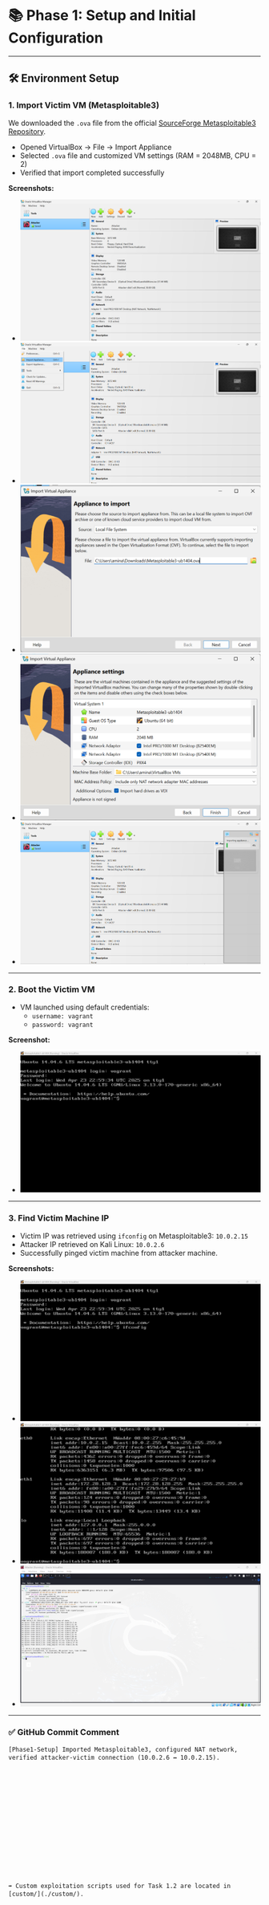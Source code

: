 # 📚 Phase 1: Setup and Initial Configuration

---

## 🛠️ Environment Setup

### 1. Import Victim VM (Metasploitable3)

We downloaded the `.ova` file from the official [SourceForge Metasploitable3 Repository](https://sourceforge.net/projects/metasploitable3-ub1404upgraded/files/).

- Opened VirtualBox → File → Import Appliance
- Selected `.ova` file and customized VM settings (RAM = 2048MB, CPU = 2)
- Verified that import completed successfully

**Screenshots:**
- ![VirtualBox Attacker Machine](./screenshots/1-virtualbox_attacker_machine.png)
- ![Import Appliance Option](./screenshots/2-import_appliance_option.png)
- ![Select Metasploitable3 OVA](./screenshots/3-select_metasploitable3_ova.png)
- ![Import Appliance Settings](./screenshots/4-import_appliance_settings.png)
- ![Import Progress](./screenshots/5-import_progress.png)

---

### 2. Boot the Victim VM

- VM launched using default credentials:
  - `username: vagrant`
  - `password: vagrant`

**Screenshot:**
- ![Metasploitable3 Login Success](./screenshots/6-metasploitable3_login_success.png)

---

### 3. Find Victim Machine IP

- Victim IP was retrieved using `ifconfig` on Metasploitable3: `10.0.2.15`
- Attacker IP retrieved on Kali Linux: `10.0.2.6`
- Successfully pinged victim machine from attacker machine.

**Screenshots:**
- ![Victim IP - ifconfig](./screenshots/7-ifconfig_command.png)
- ![Victim IP Found](./screenshots/8-victim_ip_found.png)
- ![Ping Success](./screenshots/9-kali_ping_success.png)

---

### ✅ GitHub Commit Comment

```text
[Phase1-Setup] Imported Metasploitable3, configured NAT network, verified attacker-victim connection (10.0.2.6 ↔ 10.0.2.15).















➡️ Custom exploitation scripts used for Task 1.2 are located in [custom/](./custom/).
